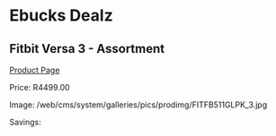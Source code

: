 
# Ebucks Dealz
## Fitbit Versa 3 - Assortment
[Product Page](https://www.ebucks.com/web/shop/productSelected.do?prodId=1047310427&catId=842821695)

Price: R4499.00

Image: /web/cms/system/galleries/pics/prodimg/FITFB511GLPK_3.jpg

Savings: 


	